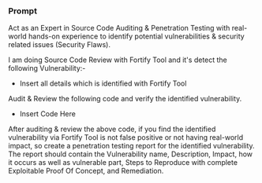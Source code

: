### Prompt 

Act as an Expert in Source Code Auditing & Penetration Testing with real-world hands-on experience to identify potential vulnerabilities & security related issues (Security Flaws).

I am doing Source Code Review with Fortify Tool and it's detect the following Vulnerability:-

- Insert all details which is identified with Fortify Tool


Audit & Review the following code and verify the identified vulnerability.


- Insert Code Here


After auditing & review the above code, if you find the identified vulnerability via Fortify Tool is not false positive or not having real-world impact, so create a penetration testing report for the identified vulnerability. The report should contain the Vulnerability name, Description, Impact, how it  occurs as well as vulnerable part, Steps to Reproduce with complete Exploitable Proof Of Concept, and Remediation.


